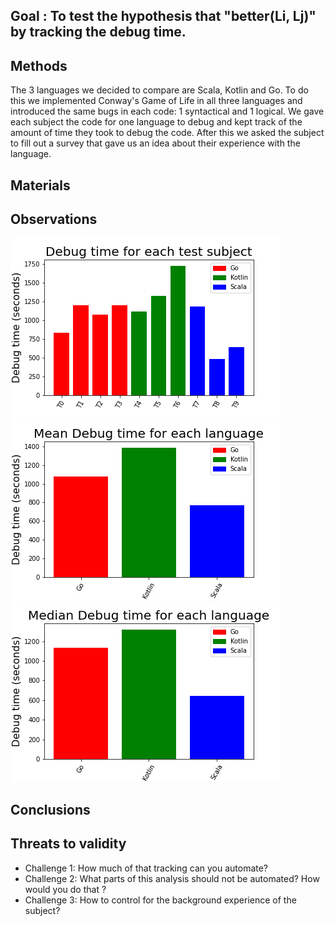 ## Goal : To test the hypothesis that "better(Li, Lj)" by tracking the debug time.
## Methods 
The 3 languages we decided to compare are Scala, Kotlin and Go. To do this we implemented Conway's Game of Life in all three languages and introduced the same bugs in each code: 1 syntactical and 1 logical. We gave each subject the code for one language to debug and kept track of the amount of time they took to debug the code. After this we asked the subject to fill out a survey that gave us an idea about their experience with the language.   
## Materials
## Observations

![alt text](https://github.com/Parth27/GameOfLife/blob/master/raw/complete.png?raw=true)
![alt text](https://github.com/Parth27/GameOfLife/blob/master/raw/mean.png?raw=true)
![alt text](https://github.com/Parth27/GameOfLife/blob/master/raw/median.png?raw=true)

## Conclusions
## Threats to validity
- Challenge 1: How much of that tracking can you automate?
- Challenge 2: What parts of this analysis should not be automated? How would you do that ?
- Challenge 3: How to control for the background experience of the subject?
